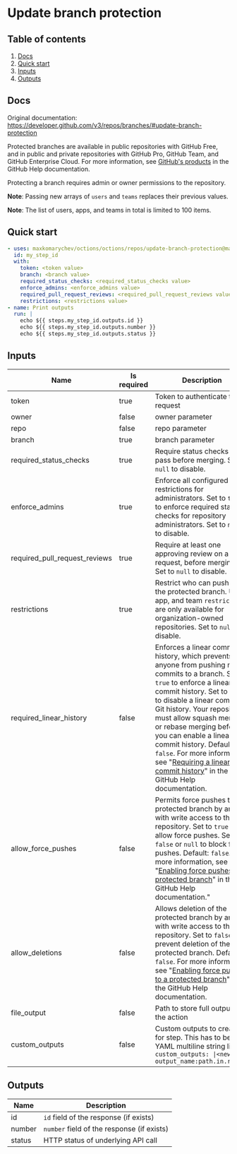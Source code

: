# Update branch protection

## Table of contents

1. [Docs](#docs)
1. [Quick start](#quick-start)
1. [Inputs](#inputs)
1. [Outputs](#outputs)

<a name="quick-start" ></a>
## Docs

Original documentation: https://developer.github.com/v3/repos/branches/#update-branch-protection

Protected branches are available in public repositories with GitHub Free, and in public and private repositories with GitHub Pro, GitHub Team, and GitHub Enterprise Cloud. For more information, see [GitHub's products](https://help.github.com/github/getting-started-with-github/githubs-products) in the GitHub Help documentation.

Protecting a branch requires admin or owner permissions to the repository.

**Note**: Passing new arrays of `users` and `teams` replaces their previous values.

**Note**: The list of users, apps, and teams in total is limited to 100 items.


<a name="quick start" ></a>
## Quick start

```yaml
- uses: maxkomarychev/octions/octions/repos/update-branch-protection@master
  id: my_step_id
  with:
    token: <token value>
    branch: <branch value>
    required_status_checks: <required_status_checks value>
    enforce_admins: <enforce_admins value>
    required_pull_request_reviews: <required_pull_request_reviews value>
    restrictions: <restrictions value>
- name: Print outputs
  run: |
    echo ${{ steps.my_step_id.outputs.id }}
    echo ${{ steps.my_step_id.outputs.number }}
    echo ${{ steps.my_step_id.outputs.status }}
```


<a name="inputs" ></a>
## Inputs

| Name | Is required | Description |
|---|---|---|
|token|true|Token to authenticate the request
|owner|false|owner parameter
|repo|false|repo parameter
|branch|true|branch parameter
|required_status_checks|true|Require status checks to pass before merging. Set to `null` to disable.
|enforce_admins|true|Enforce all configured restrictions for administrators. Set to `true` to enforce required status checks for repository administrators. Set to `null` to disable.
|required_pull_request_reviews|true|Require at least one approving review on a pull request, before merging. Set to `null` to disable.
|restrictions|true|Restrict who can push to the protected branch. User, app, and team `restrictions` are only available for organization-owned repositories. Set to `null` to disable.
|required_linear_history|false|Enforces a linear commit Git history, which prevents anyone from pushing merge commits to a branch. Set to `true` to enforce a linear commit history. Set to `false` to disable a linear commit Git history. Your repository must allow squash merging or rebase merging before you can enable a linear commit history. Default: `false`. For more information, see "[Requiring a linear commit history](https://help.github.com/github/administering-a-repository/requiring-a-linear-commit-history)" in the GitHub Help documentation.
|allow_force_pushes|false|Permits force pushes to the protected branch by anyone with write access to the repository. Set to `true` to allow force pushes. Set to `false` or `null` to block force pushes. Default: `false`. For more information, see "[Enabling force pushes to a protected branch](https://help.github.com/en/github/administering-a-repository/enabling-force-pushes-to-a-protected-branch)" in the GitHub Help documentation."
|allow_deletions|false|Allows deletion of the protected branch by anyone with write access to the repository. Set to `false` to prevent deletion of the protected branch. Default: `false`. For more information, see "[Enabling force pushes to a protected branch](https://help.github.com/en/github/administering-a-repository/enabling-force-pushes-to-a-protected-branch)" in the GitHub Help documentation.
|file_output|false|Path to store full output of the action
|custom_outputs|false|Custom outputs to create for step. This has to be YAML multiline string literal `custom_outputs: \|<newline> output_name:path.in.result`

<a name="outputs" ></a>
## Outputs

| Name | Description |
|---|---|
|id|`id` field of the response (if exists)|
|number|`number` field of the response (if exists)|
|status|HTTP status of underlying API call|

